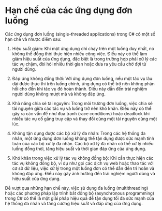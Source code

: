 # Hạn chế của các ứng dụng đơn luồng

Các ứng dụng đơn luồng (single-threaded applications) trong C# có một số hạn chế và nhược điểm sau:

1. Hiệu suất giảm: Khi một ứng dụng chỉ chạy trên một luồng duy nhất, nó không thể đồng thời thực hiện nhiều công việc. Điều này có thể làm giảm hiệu suất của ứng dụng, đặc biệt là trong trường hợp phải xử lý các tác vụ chậm, đòi hỏi nhiều thời gian hoặc đưa ra yêu cầu chờ đợi từ người dùng.

2. Đáp ứng không đồng thời: Với ứng dụng đơn luồng, nếu một tác vụ lâu dài được thực thi trên luồng chính, ứng dụng có thể trở nên không phản hồi cho đến khi tác vụ đó hoàn thành. Điều này dẫn đến trải nghiệm người dùng không mượt mà và không đáp ứng.

3. Khả năng chia sẻ tài nguyên: Trong môi trường đơn luồng, việc chia sẻ tài nguyên giữa các tác vụ và luồng trở nên khó khăn. Điều này có thể gây ra các vấn đề như đua tranh (race conditions) hoặc deadlock khi nhiều tác vụ cố gắng truy cập và thay đổi cùng một tài nguyên cùng một lúc.

4. Không tận dụng được các bộ xử lý đa nhân: Trong các hệ thống đa nhân, một ứng dụng đơn luồng không thể tận dụng được sức mạnh tính toán của các bộ xử lý đa nhân. Các bộ xử lý đa nhân có thể xử lý nhiều luồng đồng thời, tăng hiệu suất và thời gian đáp ứng của ứng dụng.

5. Khó khăn trong việc xử lý tác vụ không đồng bộ: Khi cần thực hiện các tác vụ không đồng bộ, ví dụ như gọi các dịch vụ web hoặc thao tác với cơ sở dữ liệu, việc xử lý trong một luồng đơn có thể dẫn đến trì hoãn và không đáp ứng. Điều này gây ảnh hưởng đến trải nghiệm người dùng và hiệu suất của ứng dụng.

Để vượt qua những hạn chế này, việc sử dụng đa luồng (multithreading) hoặc các phương pháp lập trình bất đồng bộ (asynchronous programming) trong C# có thể là một giải pháp hiệu quả để tận dụng tối đa sức mạnh của hệ thống đa nhân và tăng cường hiệu suất và đáp ứng của ứng dụng.
